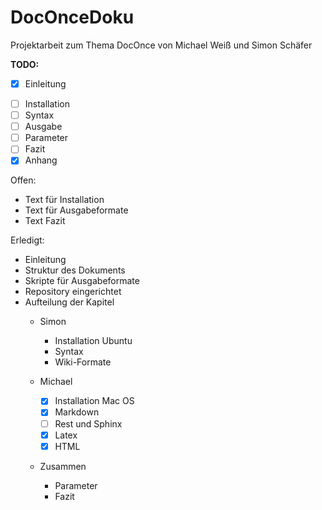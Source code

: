 # DocOnceDoku
Projektarbeit zum Thema DocOnce von Michael Weiß und Simon Schäfer

**TODO:**

- [x] Einleitung
* [ ] Installation
* [ ] Syntax
* [ ] Ausgabe
* [ ] Parameter
* [ ] Fazit
* [x] Anhang

Offen:
* Text für Installation
* Text für Ausgabeformate
* Text Fazit

Erledigt:
* Einleitung
* Struktur des Dokuments
* Skripte für Ausgabeformate
* Repository eingerichtet
* Aufteilung der Kapitel
  * Simon
    * Installation Ubuntu
    * Syntax
    * Wiki-Formate

  * Michael
    * [x] Installation Mac OS
    * [x] Markdown
    * [ ] Rest und Sphinx
    * [x] Latex
    * [x] HTML

  * Zusammen
    * Parameter
    * Fazit  

